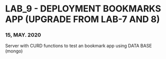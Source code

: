 <h1> LAB_9 - DEPLOYMENT BOOKMARKS APP (UPGRADE FROM LAB-7 AND 8)</h1>
<h3> 15, MAY. 2020 </h3>

<p> Server with CURD functions to test an bookmark app using DATA BASE (mongo) </p>

